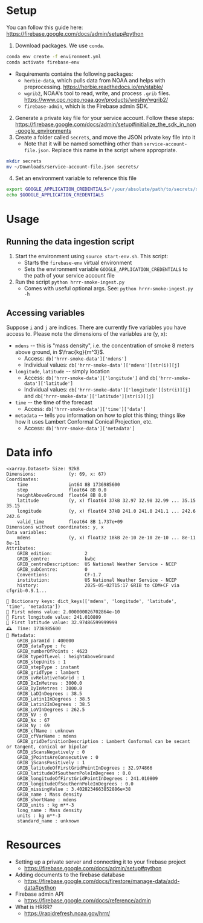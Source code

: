 # Setup
You can follow this guide here: https://firebase.google.com/docs/admin/setup#python
1. Download packages. We use `conda`.
``` bash
conda env create -f environment.yml
conda activate firebase-env
```
- Requirements contains the following packages:
    - `herbie-data`, which pulls data from NOAA and helps with preprocessing. https://herbie.readthedocs.io/en/stable/
    - `wgrib2`, NOAA's tool to read, write, and process `.grib` files. https://www.cpc.ncep.noaa.gov/products/wesley/wgrib2/
    - `firebase-admin`, which is the Firebase admin SDK.
2. Generate a private key file for your service account. Follow these steps: https://firebase.google.com/docs/admin/setup#initialize_the_sdk_in_non-google_environments
3. Create a folder called `secrets`, and move the JSON private key file into it
    - Note that it will be named something other than `service-account-file.json`. Replace this name in the script where appropriate.
``` bash
mkdir secrets
mv ~/Downloads/service-account-file.json secrets/
```
4. Set an environment variable to reference this file
```bash
export GOOGLE_APPLICATION_CREDENTIALS="/your/absolute/path/to/secrets/service-account-file.json"
echo $GOOGLE_APPLICATION_CREDENTIALS
```
# Usage
## Running the data ingestion script
1. Start the environment using `source start-env.sh`. This script:
    - Starts the `firebase-env` virtual environment
    - Sets the environment variable `GOOGLE_APPLICATION_CREDENTIALS` to the path of your service account file
2. Run the script `python hrrr-smoke-ingest.py`
    - Comes with useful optional args. See: `python hrrr-smoke-ingest.py -h`
## Accessing variables
Suppose `i` and `j` are indices. There are currently five variables you have access to. Please note the dimensions of the variables are (y, x):
- `mdens` -- this is "mass density", i.e. the concentration of smoke 8 meters above ground, in $\frac{kg}{m^3}$.
    - Access: `db['hrrr-smoke-data']['mdens']`
    - Individual values: `db['hrrr-smoke-data']['mdens'][str(i)][j]`
- `longitude`, `latitude` -- simply location
    - Access: `db['hrrr-smoke-data']['longitude']` and `db['hrrr-smoke-data']['latitude']` 
    - Individual values: `db['hrrr-smoke-data']['longitude'][str(i)][j]` and `db['hrrr-smoke-data']['latitude'][str(i)][j]`
- `time` -- the time of the forecast
    - Access: `db['hrrr-smoke-data']['time']['data']`
- `metadata` -- tells you information on how to plot this thing; things like how it uses Lambert Conformal Conical Projection, etc.
    - Access: `db['hrrr-smoke-data']['metadata']`
# Data info
```
<xarray.Dataset> Size: 92kB
Dimensions:            (y: 69, x: 67)
Coordinates:
    time               int64 8B 1736985600
    step               float64 8B 0.0
    heightAboveGround  float64 8B 8.0
    latitude           (y, x) float64 37kB 32.97 32.98 32.99 ... 35.15 35.15
    longitude          (y, x) float64 37kB 241.0 241.0 241.1 ... 242.6 242.6
    valid_time         float64 8B 1.737e+09
Dimensions without coordinates: y, x
Data variables:
    mdens              (y, x) float32 18kB 2e-10 2e-10 2e-10 ... 8e-11 8e-11
Attributes:
    GRIB_edition:            2
    GRIB_centre:             kwbc
    GRIB_centreDescription:  US National Weather Service - NCEP
    GRIB_subCentre:          0
    Conventions:             CF-1.7
    institution:             US National Weather Service - NCEP
    history:                 2025-05-02T15:17 GRIB to CDM+CF via cfgrib-0.9.1... 

🔑 Dictionary keys: dict_keys(['mdens', 'longitude', 'latitude', 'time', 'metadata'])
🚬 First mdens value: 2.000000026702864e-10
📍 First longitude value: 241.010809
📍 First latitude value: 32.97486599999999
🕰️  Time: 1736985600
📜 Metadata:
	GRIB_paramId : 400000
	GRIB_dataType : fc
	GRIB_numberOfPoints : 4623
	GRIB_typeOfLevel : heightAboveGround
	GRIB_stepUnits : 1
	GRIB_stepType : instant
	GRIB_gridType : lambert
	GRIB_uvRelativeToGrid : 1
	GRIB_DxInMetres : 3000.0
	GRIB_DyInMetres : 3000.0
	GRIB_LaDInDegrees : 38.5
	GRIB_Latin1InDegrees : 38.5
	GRIB_Latin2InDegrees : 38.5
	GRIB_LoVInDegrees : 262.5
	GRIB_NV : 0
	GRIB_Nx : 67
	GRIB_Ny : 69
	GRIB_cfName : unknown
	GRIB_cfVarName : mdens
	GRIB_gridDefinitionDescription : Lambert Conformal can be secant or tangent, conical or bipolar
	GRIB_iScansNegatively : 0
	GRIB_jPointsAreConsecutive : 0
	GRIB_jScansPositively : 1
	GRIB_latitudeOfFirstGridPointInDegrees : 32.974866
	GRIB_latitudeOfSouthernPoleInDegrees : 0.0
	GRIB_longitudeOfFirstGridPointInDegrees : 241.010809
	GRIB_longitudeOfSouthernPoleInDegrees : 0.0
	GRIB_missingValue : 3.4028234663852886e+38
	GRIB_name : Mass density
	GRIB_shortName : mdens
	GRIB_units : kg m**-3
	long_name : Mass density
	units : kg m**-3
	standard_name : unknown
```
# Resources
- Setting up a private server and connecting it to your firebase project
    - https://firebase.google.com/docs/admin/setup#python
- Adding documents to the firebase database
    - https://firebase.google.com/docs/firestore/manage-data/add-data#python
- Firebase admin API
    - https://firebase.google.com/docs/reference/admin
- What is HRRR?
    - https://rapidrefresh.noaa.gov/hrrr/


